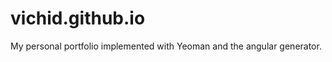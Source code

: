vichid.github.io
================

My personal portfolio implemented with Yeoman and the angular generator.